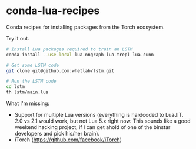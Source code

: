 # conda-lua-recipes

Conda recipes for installing packages from the Torch ecosystem.

Try it out.

```bash
# Install Lua packages required to train an LSTM
conda install --use-local lua-nngraph lua-trepl lua-cunn

# Get some LSTM code
git clone git@github.com:whetlab/lstm.git

# Run the LSTM code
cd lstm
th lstm/main.lua
```

What I'm missing:
 - Support for multiple Lua versions (everything is hardcoded to LuaJIT. 2.0 vs 2.1 would work, but not Lua 5.x right now. This sounds like a good weekend hacking project, if I can get ahold of one of the binstar developers and pick his/her brain).
 - iTorch (https://github.com/facebook/iTorch)
